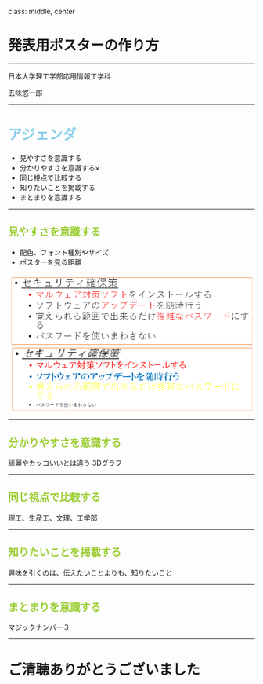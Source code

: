 class: middle, center

# 発表用ポスターの作り方
___
日本大学理工学部応用情報工学科

五味悠一郎

---

# <font color="skyblue">アジェンダ</font>
- 見やすさを意識する
- 分かりやすさを意識する×
- 同じ視点で比較する
- 知りたいことを掲載する
- まとまりを意識する

---

## <font color="yellowgreen">見やすさを意識する</font>
- 配色、フォント種別やサイズ
- ポスターを見る距離

![image](poster1.png)

---

## <font color="yellowgreen">分かりやすさを意識する</font>

綺麗やカッコいいとは違う
3Dグラフ

---

## <font color="yellowgreen">同じ視点で比較する</font>

理工、生産工、文理、工学部

---

## <font color="yellowgreen">知りたいことを掲載する</font>

興味を引くのは、伝えたいことよりも、知りたいこと

---

## <font color="yellowgreen">まとまりを意識する</font>

マジックナンバー３

---

# ご清聴ありがとうございました
